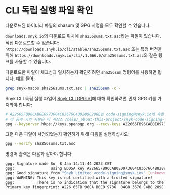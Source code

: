 # CLI 독립 실행 파일 확인

다운로드된 바이너리 파일의 shasum 및 GPG 서명을 모두 확인할 수 있습니다.

`downloads.snyk.io`의 다운로드 위치에 `sha256sums.txt.asc`라는 파일이 있습니다. 직접 다운로드할 수 있습니다: `https://downloads.snyk.io/cli/stable/sha256sums.txt.asc` 또는 특정 버전을 위해 `https://downloads.snyk.io/cli/v1.666.0/sha256sums.txt.asc`와 같은 링크를 사용할 수 있습니다.

다운로드한 파일이 체크섬과 일치하는지 확인하려면 `sha256sum` 명령어를 사용하면 됩니다. 예를 들어:

```bash
grep snyk-macos sha256sums.txt.asc | sha256sum -c -
```

Snyk CLI 독립 실행 파일이 [Snyk CLI GPG 키](https://github.com/snyk/cli/blob/master/help/\_about-this-project/snyk-code-signing-public.pgp)에 대해 확인하려면 먼저 GPG 키를 가져와야 합니다:

```bash
# A22665FB96CAB0E0973604C83676C4B8289C296E는 code-signing@snyk.io에 속한 키입니다
# 이 공개 키의 사본은 이 저장소 /help/_about-this-project/snyk-code-signing-public.pgp에도 있습니다
gpg --keyserver hkps://keys.openpgp.org --recv-keys A22665FB96CAB0E0973604C83676C4B8289C296E
```

그런 다음 파일이 서명되었는지 확인하기 위해 다음을 실행하십시오:

```bash
gpg --verify sha256sums.txt.asc
```

명령어 출력은 다음과 같아야 합니다:

```bash
gpg: Signature made So  8 Jan 14:11:44 2023 CET
gpg:                using EDDSA key A22665FB96CAB0E0973604C83676C4B8289C296E
gpg: Good signature from "Snyk Limited <code-signing@snyk.io>" [unknown]
gpg: WARNING: This key is not certified with a trusted signature!
gpg:          There is no indication that the signature belongs to the owner.
Primary key fingerprint: A226 65FB 96CA B0E0 9736  04C8 3676 C4B8 289C 296E
```